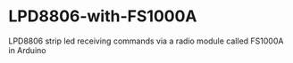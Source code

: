 # LPD8806-with-FS1000A
LPD8806 strip led receiving commands via a radio module called FS1000A in Arduino
